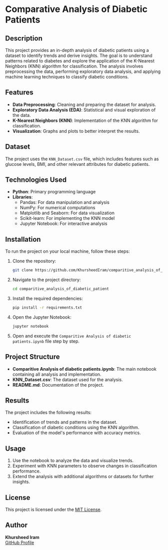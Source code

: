 # Comparative Analysis of Diabetic Patients

## Description

This project provides an in-depth analysis of diabetic patients using a dataset to identify trends and derive insights. The goal is to understand patterns related to diabetes and explore the application of the K-Nearest Neighbors (KNN) algorithm for classification. The analysis involves preprocessing the data, performing exploratory data analysis, and applying machine learning techniques to classify diabetic conditions.

## Features

- **Data Preprocessing**: Cleaning and preparing the dataset for analysis.
- **Exploratory Data Analysis (EDA)**: Statistical and visual exploration of the data.
- **K-Nearest Neighbors (KNN)**: Implementation of the KNN algorithm for classification.
- **Visualization**: Graphs and plots to better interpret the results.

## Dataset

The project uses the `KNN_Dataset.csv` file, which includes features such as glucose levels, BMI, and other relevant attributes for diabetic patients.

## Technologies Used

- **Python**: Primary programming language
- **Libraries**:
  - Pandas: For data manipulation and analysis
  - NumPy: For numerical computations
  - Matplotlib and Seaborn: For data visualization
  - Scikit-learn: For implementing the KNN model
  - Jupyter Notebook: For interactive analysis

## Installation

To run the project on your local machine, follow these steps:

1. Clone the repository:
   ```bash
   git clone https://github.com/KhursheedIram/comparitive_analysis_of_diabetic_patient.git
   ```

2. Navigate to the project directory:
   ```bash
   cd comparitive_analysis_of_diabetic_patient
   ```

3. Install the required dependencies:
   ```bash
   pip install -r requirements.txt
   ```

4. Open the Jupyter Notebook:
   ```bash
   jupyter notebook
   ```

5. Open and execute the `Comparitive Analysis of diabetic patients.ipynb` file step by step.

## Project Structure

- **Comparitive Analysis of diabetic patients.ipynb**: The main notebook containing all analysis and implementation.
- **KNN_Dataset.csv**: The dataset used for the analysis.
- **README.md**: Documentation of the project.

## Results

The project includes the following results:
- Identification of trends and patterns in the dataset.
- Classification of diabetic conditions using the KNN algorithm.
- Evaluation of the model's performance with accuracy metrics.

## Usage

1. Use the notebook to analyze the data and visualize trends.
2. Experiment with KNN parameters to observe changes in classification performance.
3. Extend the analysis with additional algorithms or datasets for further insights.

## License

This project is licensed under the [MIT License](LICENSE).

## Author

**Khursheed Iram**  
[GitHub Profile](https://github.com/KhursheedIram)

